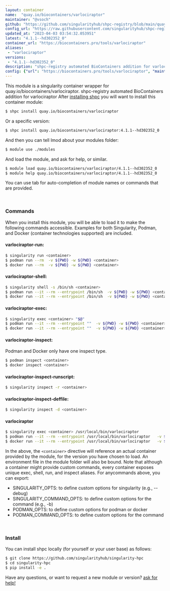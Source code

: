 ```yaml
---
layout: container
name:  "quay.io/biocontainers/varlociraptor"
maintainer: "@vsoch"
github: "https://github.com/singularityhub/shpc-registry/blob/main/quay.io/biocontainers/varlociraptor/container.yaml"
config_url: "https://raw.githubusercontent.com/singularityhub/shpc-registry/main/quay.io/biocontainers/varlociraptor/container.yaml"
updated_at: "2023-04-03 03:54:32.053951"
latest: "4.1.1--hd302352_0"
container_url: "https://biocontainers.pro/tools/varlociraptor"
aliases:
 - "varlociraptor"
versions:
 - "4.1.1--hd302352_0"
description: "shpc-registry automated BioContainers addition for varlociraptor"
config: {"url": "https://biocontainers.pro/tools/varlociraptor", "maintainer": "@vsoch", "description": "shpc-registry automated BioContainers addition for varlociraptor", "latest": {"4.1.1--hd302352_0": "sha256:9500634306b22a73461702cf1ae68aabc2ad10c51f4661f0f5d99ab8cdb1802c"}, "tags": {"4.1.1--hd302352_0": "sha256:9500634306b22a73461702cf1ae68aabc2ad10c51f4661f0f5d99ab8cdb1802c"}, "docker": "quay.io/biocontainers/varlociraptor", "aliases": {"varlociraptor": "/usr/local/bin/varlociraptor"}}
---
```


This module is a singularity container wrapper for quay.io/biocontainers/varlociraptor.
shpc-registry automated BioContainers addition for varlociraptor
After [installing shpc](#install) you will want to install this container module:


```bash
$ shpc install quay.io/biocontainers/varlociraptor
```

Or a specific version:

```bash
$ shpc install quay.io/biocontainers/varlociraptor:4.1.1--hd302352_0
```

And then you can tell lmod about your modules folder:

```bash
$ module use ./modules
```

And load the module, and ask for help, or similar.

```bash
$ module load quay.io/biocontainers/varlociraptor/4.1.1--hd302352_0
$ module help quay.io/biocontainers/varlociraptor/4.1.1--hd302352_0
```

You can use tab for auto-completion of module names or commands that are provided.

<br>

### Commands

When you install this module, you will be able to load it to make the following commands accessible.
Examples for both Singularity, Podman, and Docker (container technologies supported) are included.

#### varlociraptor-run:

```bash
$ singularity run <container>
$ podman run --rm  -v ${PWD} -w ${PWD} <container>
$ docker run --rm  -v ${PWD} -w ${PWD} <container>
```

#### varlociraptor-shell:

```bash
$ singularity shell -s /bin/sh <container>
$ podman run --it --rm --entrypoint /bin/sh  -v ${PWD} -w ${PWD} <container>
$ docker run --it --rm --entrypoint /bin/sh  -v ${PWD} -w ${PWD} <container>
```

#### varlociraptor-exec:

```bash
$ singularity exec <container> "$@"
$ podman run --it --rm --entrypoint ""  -v ${PWD} -w ${PWD} <container> "$@"
$ docker run --it --rm --entrypoint ""  -v ${PWD} -w ${PWD} <container> "$@"
```

#### varlociraptor-inspect:

Podman and Docker only have one inspect type.

```bash
$ podman inspect <container>
$ docker inspect <container>
```

#### varlociraptor-inspect-runscript:

```bash
$ singularity inspect -r <container>
```

#### varlociraptor-inspect-deffile:

```bash
$ singularity inspect -d <container>
```


#### varlociraptor

```bash
$ singularity exec <container> /usr/local/bin/varlociraptor
$ podman run --it --rm --entrypoint /usr/local/bin/varlociraptor   -v ${PWD} -w ${PWD} <container> -c " $@"
$ docker run --it --rm --entrypoint /usr/local/bin/varlociraptor   -v ${PWD} -w ${PWD} <container> -c " $@"
```



In the above, the `<container>` directive will reference an actual container provided
by the module, for the version you have chosen to load. An environment file in the
module folder will also be bound. Note that although a container
might provide custom commands, every container exposes unique exec, shell, run, and
inspect aliases. For anycommands above, you can export:

 - SINGULARITY_OPTS: to define custom options for singularity (e.g., --debug)
 - SINGULARITY_COMMAND_OPTS: to define custom options for the command (e.g., -b)
 - PODMAN_OPTS: to define custom options for podman or docker
 - PODMAN_COMMAND_OPTS: to define custom options for the command

<br>

### Install

You can install shpc locally (for yourself or your user base) as follows:

```bash
$ git clone https://github.com/singularityhub/singularity-hpc
$ cd singularity-hpc
$ pip install -e .
```

Have any questions, or want to request a new module or version? [ask for help!](https://github.com/singularityhub/singularity-hpc/issues)